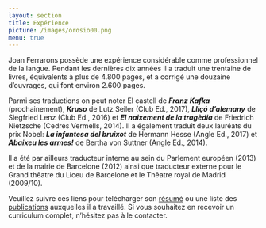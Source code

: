 ```yaml
---
layout: section
title: Expérience
picture: /images/orosio00.png
menu: true
---
```

Joan Ferrarons possède une expérience considérable comme professionnel de la langue. Pendant les dernières dix années il a traduit une trentaine de livres, équivalents à plus de 4.800 pages, et a corrigé une douzaine d’ouvrages, qui font environ 2.600 pages.

Parmi ses traductions on peut noter El castell de **_Franz Kafka_** (prochainement), **_Kruso_** de Lutz Seiler (Club Ed., 2017), **_Lliçó d’alemany_** de Siegfried Lenz (Club Ed., 2016) et **_El naixement de la tragèdia_** de Friedrich Nietzsche (Cedres Vermells, 2014). Il a également traduit deux lauréats du prix Nobel: **_La infantesa del bruixot_** de Hermann Hesse (Angle Ed., 2017) et **_Abaixeu les armes!_** de Bertha von Suttner (Angle Ed., 2014).

Il a été par ailleurs traducteur interne au sein du Parlement européen (2013) et de la mairie de Barcelone (2012) ainsi que traducteur externe pour le Grand thêatre du Liceu de Barcelone et le Thêatre royal de Madrid (2009/10).

Veuillez suivre ces liens pour télécharger son [résumé](http://www.joanferrarons.com/docs/EN_resume.pdf) ou une liste des [publications](http://www.joanferrarons.com/docs/EN_publications_web.pdf) auxquelles il a travaillé. Si vous souhaitez en recevoir un curriculum complet, n’hésitez pas à le contacter.